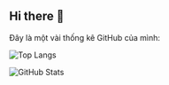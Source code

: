 ## Hi there 👋

Đây là một vài thống kê GitHub của mình:

![Top Langs](https://github-readme-stats.vercel.app/api/top-langs/?username=ta2khu75&layout=compact&langs_count=8&theme=dark)

![GitHub Stats](https://github-readme-stats.vercel.app/api?username=ta2khu75&show_icons=true&theme=dark)
<!--
**ta2khu75/ta2khu75** is a ✨ _special_ ✨ repository because its `README.md` (this file) appears on your GitHub profile.

Here are some ideas to get you started:

- 🔭 I’m currently working on ...
- 🌱 I’m currently learning ...
- 👯 I’m looking to collaborate on ...
- 🤔 I’m looking for help with ...
- 💬 Ask me about ...
- 📫 How to reach me: ...
- 😄 Pronouns: ...
- ⚡ Fun fact: ...
-->
